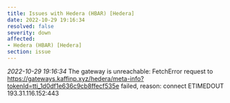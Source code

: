 ```yaml
---
title: Issues with Hedera (HBAR) [Hedera]
date: 2022-10-29 19:16:34
resolved: false
severity: down
affected:
- Hedera (HBAR) [Hedera]
section: issue
---
```


*2022-10-29 19:16:34* The gateway is unreachable: FetchError request to https://gateways.kaffinp.xyz/hedera/meta-info?tokenId=tti_1d0df1e636c9cb8ffecf535e failed, reason: connect ETIMEDOUT 193.31.116.152:443